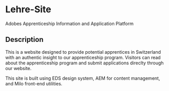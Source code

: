 # Lehre-Site 
Adobes Apprenticeship Information and Application Platform

## Description

This is a website designed to provide potential apprentices in Switzerland with an authentic insight to our apprenticeship program. Visitors can read about the apprenticeship program and submit applications direclty through our website.

This site is built using EDS design system, AEM for content management, and Milo front-end utilities.

